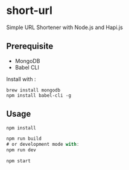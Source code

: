 # short-url
Simple URL Shortener with Node.js and Hapi.js


## Prerequisite

- MongoDB
- Babel CLI

Install with : 

```
brew install mongodb
npm install babel-cli -g
```

## Usage

```js
npm install

npm run build
# or development mode with:
npm run dev

npm start
```
